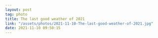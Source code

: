 ```yaml
---
layout: post
tag: photo
title: The last good weather of 2021
link: "/assets/photos/2021-11-10-The-last-good-weather-of-2021.jpg"
date: 2021-11-10 09:50:15
---
```

